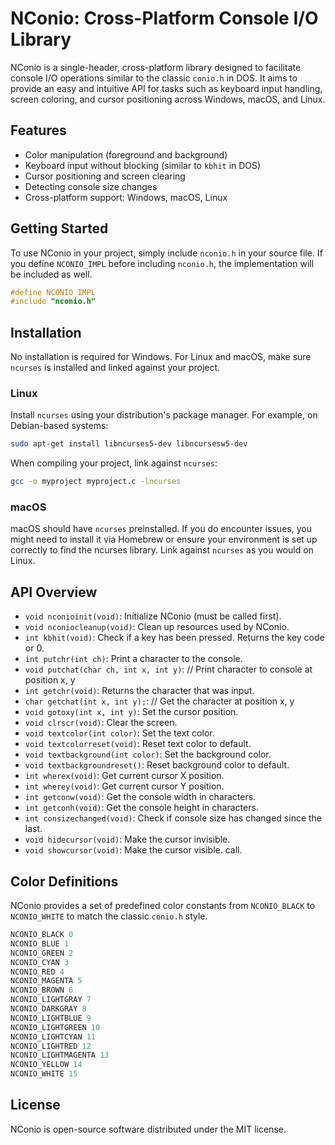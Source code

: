 # NConio: Cross-Platform Console I/O Library

NConio is a single-header, cross-platform library designed to facilitate console
I/O operations similar to the classic `conio.h` in DOS. It aims to provide an
easy and intuitive API for tasks such as keyboard input handling, screen
coloring, and cursor positioning across Windows, macOS, and Linux.

## Features

- Color manipulation (foreground and background)
- Keyboard input without blocking (similar to `kbhit` in DOS)
- Cursor positioning and screen clearing
- Detecting console size changes
- Cross-platform support: Windows, macOS, Linux

## Getting Started

To use NConio in your project, simply include `nconio.h` in your source file. If
you define `NCONIO_IMPL` before including `nconio.h`, the implementation will be
included as well.

```c
#define NCONIO_IMPL
#include "nconio.h"
```

## Installation

No installation is required for Windows. For Linux and macOS, make sure
`ncurses` is installed and linked against your project.

### Linux

Install `ncurses` using your distribution's package manager. For example, on
Debian-based systems:

```bash
sudo apt-get install libncurses5-dev libncursesw5-dev
```

When compiling your project, link against `ncurses`:

```bash
gcc -o myproject myproject.c -lncurses
```

### macOS

macOS should have `ncurses` preinstalled. If you do encounter issues, you might
need to install it via Homebrew or ensure your environment is set up correctly
to find the ncurses library. Link against `ncurses` as you would on Linux.

## API Overview

- `void nconioinit(void)`: Initialize NConio (must be called first).
- `void nconiocleanup(void)`: Clean up resources used by NConio.
- `int kbhit(void)`: Check if a key has been pressed. Returns the key code or 0.
- `int putchr(int ch)`: Print a character to the console.
- `void putchat(char ch, int x, int y)`: // Print character to console at
  position x, y
- `int getchr(void)`: Returns the character that was input.
- `char getchat(int x, int y);`: // Get the character at position x, y
- `void gotoxy(int x, int y)`: Set the cursor position.
- `void clrscr(void)`: Clear the screen.
- `void textcolor(int color)`: Set the text color.
- `void textcolorreset(void)`: Reset text color to default.
- `void textbackground(int color)`: Set the background color.
- `void textbackgroundreset()`: Reset background color to default.
- `int wherex(void)`: Get current cursor X position.
- `int wherey(void)`: Get current cursor Y position.
- `int getconw(void)`: Get the console width in characters.
- `int getconh(void)`: Get the console height in characters.
- `int consizechanged(void)`: Check if console size has changed since the last.
- `void hidecursor(void)`: Make the cursor invisible.
- `void showcursor(void)`: Make the cursor visible. call.

## Color Definitions

NConio provides a set of predefined color constants from `NCONIO_BLACK` to
`NCONIO_WHITE` to match the classic `conio.h` style.

```c
NCONIO_BLACK 0
NCONIO_BLUE 1
NCONIO_GREEN 2
NCONIO_CYAN 3
NCONIO_RED 4
NCONIO_MAGENTA 5
NCONIO_BROWN 6
NCONIO_LIGHTGRAY 7
NCONIO_DARKGRAY 8
NCONIO_LIGHTBLUE 9
NCONIO_LIGHTGREEN 10
NCONIO_LIGHTCYAN 11
NCONIO_LIGHTRED 12
NCONIO_LIGHTMAGENTA 13
NCONIO_YELLOW 14
NCONIO_WHITE 15
```

## License

NConio is open-source software distributed under the MIT license.
